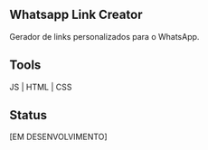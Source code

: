 ## Whatsapp Link Creator
Gerador de links personalizados para o WhatsApp.

## Tools

JS | HTML | CSS

## Status

[EM DESENVOLVIMENTO]
